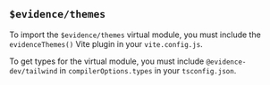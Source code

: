## `$evidence/themes`

To import the `$evidence/themes` virtual module, you must include the `evidenceThemes()` Vite plugin in your `vite.config.js`.

To get types for the virtual module, you must include `@evidence-dev/tailwind` in `compilerOptions.types` in your `tsconfig.json`.